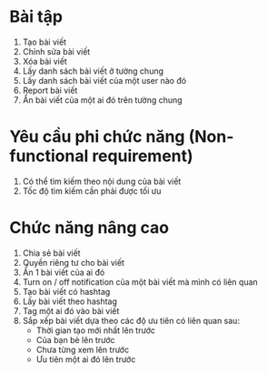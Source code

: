 # Bài tập

1. Tạo bài viết
2. Chỉnh sửa bài viết
3. Xóa bài viết
4. Lấy danh sách bài viết ở tường chung
5. Lấy danh sách bài viết của một user nào đó
6. Report bài viết
7. Ẩn bài viết của một ai đó trên tường chung


# Yêu cầu phi chức năng (Non-functional requirement)

1. Có thể tìm kiếm theo nội dung của bài viết
2. Tốc độ tìm kiếm cần phải được tối ưu

# Chức năng nâng cao

1. Chia sẻ bài viết
2. Quyền riêng tư cho bài viết
3. Ẩn 1 bài viết của ai đó
4. Turn on / off notification của một bài viết mà mình có liên quan
5. Tạo bài viết có hashtag
6. Lấy bài viết theo hashtag
7. Tag một ai đó vào bài viết
8. Sắp xếp bài viết dựa theo các độ ưu tiên có liên quan sau:
    - Thời gian tạo mới nhất lên trước
    - Của bạn bè lên trước
    - Chưa từng xem lên trước
    - Ưu tiên một ai đó lên trước
